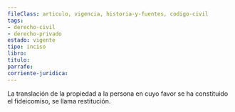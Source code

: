 ```yaml
---
fileClass: articulo, vigencia, historia-y-fuentes, codigo-civil
tags:
- derecho-civil
- derecho-privado
estado: vigente
tipo: inciso
libro:
titulo:
parrafo:
corriente-juridica:
---
```

La translación de la propiedad a la persona en cuyo favor se ha constituido el fideicomiso, se llama restitución.